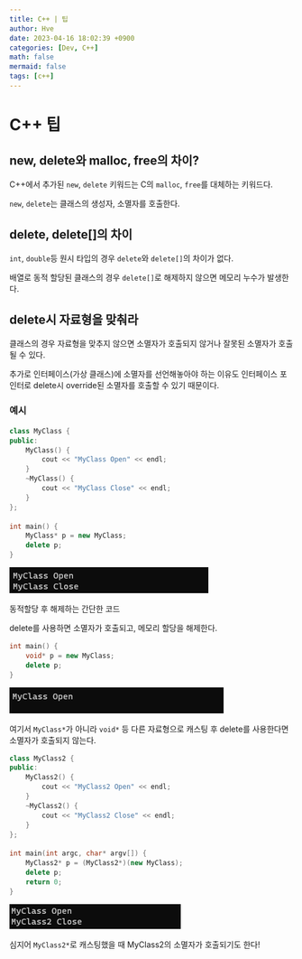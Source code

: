 ```yaml
---
title: C++ | 팁
author: Hve
date: 2023-04-16 18:02:39 +0900
categories: [Dev, C++]
math: false
mermaid: false
tags: [c++]
---
```


# C++ 팁

## new, delete와 malloc, free의 차이?

C++에서 추가된 `new`, `delete` 키워드는 C의 `malloc`, `free`를 대체하는 키워드다.

`new`, `delete`는 클래스의 생성자, 소멸자를 호출한다.

## delete, delete[]의 차이

`int`, `double`등 원시 타입의 경우 `delete`와 `delete[]`의 차이가 없다.

배열로 동적 할당된 클래스의 경우 `delete[]`로 해제하지 않으면 메모리 누수가 발생한다.

## delete시 자료형을 맞춰라

클래스의 경우 자료형을 맞추지 않으면 소멸자가 호출되지 않거나 잘못된 소멸자가 호출될 수 있다.

추가로 인터페이스(가상 클래스)에 소멸자를 선언해놓아야 하는 이유도 인터페이스 포인터로 delete시 override된 소멸자를 호출할 수 있기 때문이다.

### 예시

```cpp
class MyClass {
public:
    MyClass() {
        cout << "MyClass Open" << endl;
    }
    ~MyClass() {
        cout << "MyClass Close" << endl;
    }
};

int main() {
    MyClass* p = new MyClass;
    delete p;
}
```

![RESULT1](/assets/img/cpptip/delete_result1.png)


동적할당 후 해제하는 간단한 코드

delete를 사용하면 소멸자가 호출되고, 메모리 할당을 해제한다.

```cpp
int main() {
    void* p = new MyClass;
    delete p;
}
```

![RESULT1](/assets/img/cpptip/delete_result2.png)

여기서 `MyClass*`가 아니라 `void*` 등 다른 자료형으로 캐스팅 후 delete를 사용한다면 소멸자가 호출되지 않는다.

```cpp
class MyClass2 {
public:
    MyClass2() {
        cout << "MyClass2 Open" << endl;
    }
    ~MyClass2() {
        cout << "MyClass2 Close" << endl;
    }
};

int main(int argc, char* argv[]) {
    MyClass2* p = (MyClass2*)(new MyClass);
    delete p;
    return 0;
}
```

![RESULT3](/assets/img/cpptip/delete_result3.png)



심지어 `MyClass2*`로 캐스팅했을 때 MyClass2의 소멸자가 호출되기도 한다!